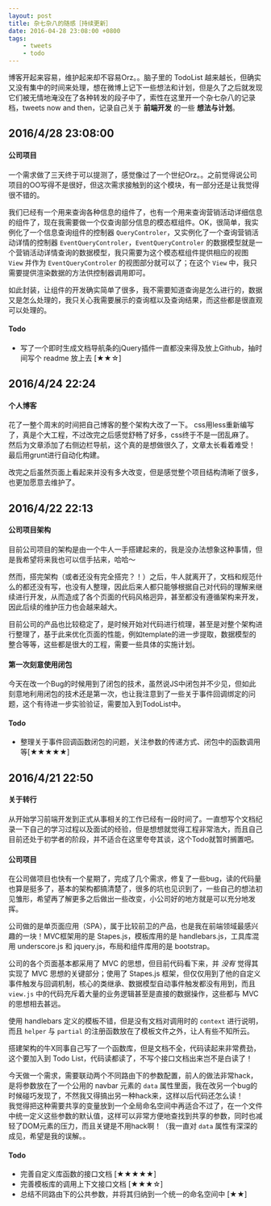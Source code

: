 ```yaml
---
layout: post
title: 杂七杂八的随感［持续更新］
date: 2016-04-28 23:08:00 +0800
tags: 
    - tweets
    - todo
---
```


博客开起来容易，维护起来却不容易Orz。。脑子里的 TodoList 越来越长，但确实又没有集中的时间来处理，想在微博上记下一些想法和计划，但是久了之后就发现它们被无情地淹没在了各种转发的段子中了，索性在这里开一个杂七杂八的记录档，tweets now and then，记录自己关于 **前端开发** 的一些 **想法与计划**。

## 2016/4/28 23:08:00

#### 公司项目

一个需求做了三天终于可以提测了，感觉像过了一个世纪Orz。。之前觉得说公司项目的OO写得不是很好，但这次需求接触到的这个模块，有一部分还是让我觉得很不错的。

我们已经有一个用来查询各种信息的组件了，也有一个用来查询营销活动详细信息的组件了，现在我需要做一个仅查询部分信息的模态框组件。OK，很简单，我实例化了一个信息查询组件的控制器 `QueryControler`，又实例化了一个查询营销活动详情的控制器 `EventQueryControler`，`EventQueryControler` 的数据模型就是一个营销活动详情查询的数据模型，我只需要为这个模态框组件提供相应的视图 `View` 并作为 `EventQueryControler` 的视图部分就可以了；在这个 `View` 中，我只需要提供渲染数据的方法供控制器调用即可。

如此封装，让组件的开发确实简单了很多，我不需要知道查询是怎么进行的，数据又是怎么处理的，我只关心我需要展示的查询框以及查询结果，而这些都是很直观可以处理的。

#### Todo

- 写了一个即时生成文档导航条的jQuery插件一直都没来得及放上Github，抽时间写个 readme 放上去 [★★☆]


## 2016/4/24 22:24

#### 个人博客

花了一整个周末的时间把自己博客的整个架构大改了一下。  css用less重新编写了，真是个大工程，不过改完之后感觉舒畅了好多，css终于不是一团乱麻了。  
然后为文章添加了右侧边栏导航，这个真的是想做很久了，文章太长看着难受！  
最后用grunt进行自动化构建。  

改完之后虽然页面上看起来并没有多大改变，但是感觉整个项目结构清晰了很多，也更加愿意去维护了。


## 2016/4/22 22:13

#### 公司项目架构

目前公司项目的架构是由一个牛人一手搭建起来的，我是没办法想象这种事情，但是我希望将来我也可以信手拈来，哈哈～

然而，搭完架构（或者还没有完全搭完？！）之后，牛人就离开了，文档和规范什么的都还没有写，也没有人整理，因此后来人都只能够根据自己对代码的理解来继续进行开发，从而造成了各个页面的代码风格迥异，甚至都没有遵循架构来开发，因此后续的维护压力也会越来越大。

目前公司的产品也比较稳定了，是时候开始对代码进行梳理，甚至是对整个架构进行整理了，基于此来优化页面的性能，例如template的进一步提取，数据模型的整合等等，这些都是很大的工程，需要一些具体的实施计划。

#### 第一次刻意使用闭包

今天在改一个Bug的时候用到了闭包的技术，虽然说JS中闭包并不少见，但如此刻意地利用闭包的技术还是第一次，也让我注意到了一些关于事件回调绑定的问题，这个有待进一步实验验证，需要加入到TodoList中。

#### Todo

- 整理关于事件回调函数闭包的问题，关注参数的传递方式、闭包中的函数调用等[★★★★★]


## 2016/4/21 22:50

#### 关于转行

从开始学习前端开发到正式从事相关的工作已经有一段时间了。一直想写个文档纪录一下自己的学习过程以及面试的经验，但是想想就觉得工程非常浩大，而且自己目前还处于初学者的阶段，并不适合在这里夸夸其谈，这个Todo就暂时搁置吧。

#### 公司项目

在公司做项目也快有一个星期了，完成了几个需求，修复了一些bug，读的代码量也算是挺多了，基本的架构都搞清楚了，很多的坑也见识到了，一些自己的想法初见雏形，希望再了解更多之后做出一些改变，小公司好的地方就是可以充分地发挥。

公司做的是单页面应用（SPA），属于比较前卫的产品，也是我在前端领域最感兴趣的一块！MVC框架用的是 Stapes.js，模板库用的是 handlebars.js，工具库混用 underscore.js 和 jquery.js，布局和组件库用的是 bootstrap。

公司的各个页面基本都采用了 MVC 的思想，但目前代码看下来，并 *没有* 觉得其实现了 MVC 思想的关键部分；使用了 Stapes.js 框架，但仅仅用到了他的自定义事件触发与回调机制，核心的类继承、数据模型自动事件触发都没有用到，而且 `view.js` 中的代码充斥着大量的业务逻辑甚至是直接的数据操作，这些都与 MVC 的思想相去甚远。

使用 handlebars 定义的模板不错，但是没有文档对调用时的 `context` 进行说明，而且 `helper` 与 `partial` 的注册函数放在了模板文件之外，让人有些不知所云。

搭建架构的牛X同事自己写了一个函数库，但是文档不全，代码读起来非常费劲，这个要加入到 Todo List，代码读都读了，不写个接口文档出来岂不是白读了！

今天做一个需求，需要联动两个不同路由下的参数配置，前人的做法非常hack，是将参数放在了一个公用的 navbar 元素的 `data` 属性里面，我在改另一个bug的时候碰巧发现了，不然我又得搞出另一种hack来，这样以后代码还怎么读！  
我觉得把这种需要共享的变量放到一个全局命名空间中再适合不过了，在一个文件中统一定义这些参数的默认值，这样可以非常方便地查找到共享的参数，同时也减轻了DOM元素的压力，而且关键是不用hack啊！（我一直对 `data` 属性有深深的成见，希望是我的误解。。

#### Todo

- 完善自定义库函数的接口文档 [★★★★★]
- 完善模板库的调用上下文接口文档 [★★★☆]
- 总结不同路由下的公共参数，并将其归纳到一个统一的命名空间中 [★★]
